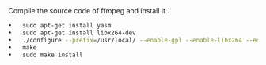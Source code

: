 Compile the source code of ffmpeg and install it：
``` bash
•	sudo apt-get install yasm
•	sudo apt-get install libx264-dev
•	./configure --prefix=/usr/local/ --enable-gpl --enable-libx264 --enable-shared
•	make 
•	sudo make install
```
